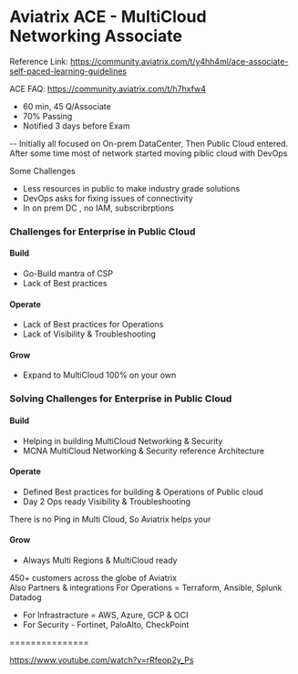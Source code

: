 # Aviatrix ACE - MultiCloud Networking Associate

Reference Link: https://community.aviatrix.com/t/y4hh4ml/ace-associate-self-paced-learning-guidelines

ACE FAQ: https://community.aviatrix.com/t/h7hxfw4

- 60 min, 45 Q/Associate
- 70% Passing
- Notified 3 days before Exam

--
Initially all focused on On-prem DataCenter, Then Public Cloud entered. 
After some time most of network started moving piblic cloud with DevOps

Some Challenges 
- Less resources in public to make industry grade solutions
- DevOps asks for fixing issues of connectivity
- In on prem DC , no IAM, subscribrptions


### Challenges for Enterprise in Public Cloud
#### Build
- Go-Build mantra of CSP
- Lack of Best practices
#### Operate
- Lack of Best practices for Operations
- Lack of Visibility & Troubleshooting
#### Grow
- Expand to MultiCloud 100% on your own



### Solving Challenges for Enterprise in Public Cloud
#### Build
- Helping in building MultiCloud Networking & Security
- MCNA MultiCloud Networking & Security reference Architecture
#### Operate
- Defined Best practices for building & Operations of Public cloud
- Day 2 Ops ready Visibility & Troubleshooting

There is no Ping in Multi Cloud, So Aviatrix helps your
#### Grow
- Always Multi Regions & MultiCloud ready

450+ customers across the globe of Aviatrix
</br>
Also Partners & integrations
For Operations = Terraform, Ansible, Splunk Datadog
- For Infrastracture = AWS, Azure, GCP & OCI
- For Security - Fortinet, PaloAlto, CheckPoint


===============

https://www.youtube.com/watch?v=rRfeop2y_Ps